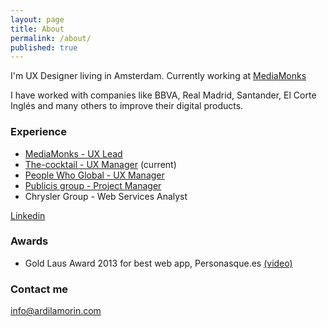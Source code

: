 ```yaml
---
layout: page
title: About
permalink: /about/  
published: true
---
```


I'm UX Designer living in Amsterdam. Currently working at [MediaMonks](https://www.mediamonks.com "MediaMonks")

I have worked with companies like BBVA, Real Madrid, Santander, El Corte Inglés and many others to improve their digital products.

### Experience

- [MediaMonks - UX Lead](https://www.mediamonks.com "MediaMonks")
- [The-cocktail - UX Manager](https://the-cocktail.com/en "The-cocktail") (current)
- [People Who Global - UX Manager ](https://www.peoplewhoglobal.com)
- [Publicis group - Project Manager](http://www.publicis.es)
- Chrysler Group - Web Services Analyst

[Linkedin](https://www.linkedin.com/in/ardilamorin/ "Linkedin profile")

### Awards

- Gold Laus Award 2013 for best web app, Personasque.es [(video)](https://youtu.be/ay86Yzjgtqg?list=LLjZ11Zg2k39RqPiDGTpowbA)

### Contact me

[info@ardilamorin.com](mailto:info@ardilamorin.com)
